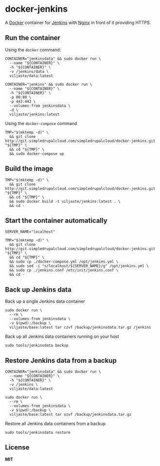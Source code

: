 # docker-jenkins

A [Docker](https://docker.com/) container for [Jenkins](http://jenkins-ci.org/) with [Nginx](http://nginx.org/) in front of it providing HTTPS.

## Run the container

Using the `docker` command:

    CONTAINER="jenkinsdata" && sudo docker run \
      --name "${CONTAINER}" \
      -h "${CONTAINER}" \
      -v /jenkins/data \
      viljaste/data:latest

    CONTAINER="jenkins" && sudo docker run \
      --name "${CONTAINER}" \
      -h "${CONTAINER}" \
      -p 80:80 \
      -p 443:443 \
      --volumes-from jenkinsdata \
      -d \
      viljaste/jenkins:latest

Using the `docker-compose` command

    TMP="$(mktemp -d)" \
      && git clone http://git.simpledrupalcloud.com/simpledrupalcloud/docker-jenkins.git "${TMP}" \
      && cd "${TMP}" \
      && sudo docker-compose up

## Build the image

    TMP="$(mktemp -d)" \
      && git clone http://git.simpledrupalcloud.com/simpledrupalcloud/docker-jenkins.git "${TMP}" \
      && cd "${TMP}" \
      && sudo docker build -t viljaste/jenkins:latest . \
      && cd -

## Start the container automatically

    SERVER_NAME="localhost"
    
    TMP="$(mktemp -d)" \
      && git clone http://git.simpledrupalcloud.com/simpledrupalcloud/docker-jenkins.git "${TMP}" \
      && cd "${TMP}" \
      && sudo cp ./docker-compose.yml /opt/jenkins.yml \
      && sudo sed -i "s/localhost/${SERVER_NAME}/g" /opt/jenkins.yml \
      && sudo cp ./jenkins.conf /etc/init/jenkins.conf \
      && cd -

## Back up Jenkins data

Back up a single Jenkins data container

    sudo docker run \
      --rm \
      --volumes-from jenkinsdata \
      -v $(pwd):/backup \
      viljaste/base:latest tar czvf /backup/jenkinsdata.tar.gz /jenkins

Back up all Jenkins data containers running on your host

    sudo tools/jenkinsdata backup
    
## Restore Jenkins data from a backup

    CONTAINER="jenkinsdata" && sudo docker run \
      --name "${CONTAINER}" \
      -h "${CONTAINER}" \
      -v /jenkins \
      viljaste/data:latest

    sudo docker run \
      --rm \
      --volumes-from jenkinsdata \
      -v $(pwd):/backup \
      viljaste/base:latest tar xzvf /backup/jenkinsdata.tar.gz

Restore all Jenkins data containers from a backup

    sudo tools/jenkinsdata restore

## License

**MIT**
